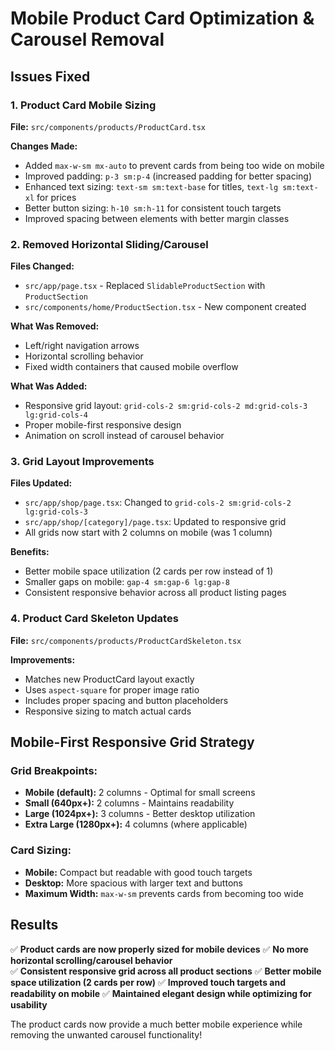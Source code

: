 # Mobile Product Card Optimization & Carousel Removal

## Issues Fixed

### 1. Product Card Mobile Sizing
**File:** `src/components/products/ProductCard.tsx`

**Changes Made:**
- Added `max-w-sm mx-auto` to prevent cards from being too wide on mobile
- Improved padding: `p-3 sm:p-4` (increased padding for better spacing)
- Enhanced text sizing: `text-sm sm:text-base` for titles, `text-lg sm:text-xl` for prices
- Better button sizing: `h-10 sm:h-11` for consistent touch targets
- Improved spacing between elements with better margin classes

### 2. Removed Horizontal Sliding/Carousel
**Files Changed:**
- `src/app/page.tsx` - Replaced `SlidableProductSection` with `ProductSection`
- `src/components/home/ProductSection.tsx` - New component created

**What Was Removed:**
- Left/right navigation arrows
- Horizontal scrolling behavior
- Fixed width containers that caused mobile overflow

**What Was Added:**
- Responsive grid layout: `grid-cols-2 sm:grid-cols-2 md:grid-cols-3 lg:grid-cols-4`
- Proper mobile-first responsive design
- Animation on scroll instead of carousel behavior

### 3. Grid Layout Improvements
**Files Updated:**
- `src/app/shop/page.tsx`: Changed to `grid-cols-2 sm:grid-cols-2 lg:grid-cols-3`
- `src/app/shop/[category]/page.tsx`: Updated to responsive grid
- All grids now start with 2 columns on mobile (was 1 column)

**Benefits:**
- Better mobile space utilization (2 cards per row instead of 1)
- Smaller gaps on mobile: `gap-4 sm:gap-6 lg:gap-8`
- Consistent responsive behavior across all product listing pages

### 4. Product Card Skeleton Updates
**File:** `src/components/products/ProductCardSkeleton.tsx`

**Improvements:**
- Matches new ProductCard layout exactly
- Uses `aspect-square` for proper image ratio
- Includes proper spacing and button placeholders
- Responsive sizing to match actual cards

## Mobile-First Responsive Grid Strategy

### Grid Breakpoints:
- **Mobile (default):** 2 columns - Optimal for small screens
- **Small (640px+):** 2 columns - Maintains readability 
- **Large (1024px+):** 3 columns - Better desktop utilization
- **Extra Large (1280px+):** 4 columns (where applicable)

### Card Sizing:
- **Mobile:** Compact but readable with good touch targets
- **Desktop:** More spacious with larger text and buttons
- **Maximum Width:** `max-w-sm` prevents cards from becoming too wide

## Results

✅ **Product cards are now properly sized for mobile devices**
✅ **No more horizontal scrolling/carousel behavior**  
✅ **Consistent responsive grid across all product sections**
✅ **Better mobile space utilization (2 cards per row)**
✅ **Improved touch targets and readability on mobile**
✅ **Maintained elegant design while optimizing for usability**

The product cards now provide a much better mobile experience while removing the unwanted carousel functionality!
